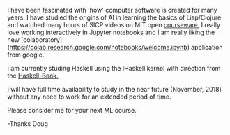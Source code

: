 
I have been fascinated with 'how' computer software is created for many years. I have studied the origins of AI in learning the basics of Lisp/Clojure and watched many hours of SICP videos on MIT open [courseware.](https://ocw.mit.edu/courses/electrical-engineering-and-computer-science/6-001-structure-and-interpretation-of-computer-programs-spring-2005/video-lectures/) I really love working interactively in Jupyter notebooks and I am really liking the new [colaboratory](https://colab.research.google.com/notebooks/welcome.ipynb] application from google.

I am currently studing Haskell using the IHaskell kernel with direction from the [Haskell-Book.](http://haskellbook.com/index.html)
 
I will have full time availability to study in the near future (November, 2018) without any need to work for an extended period of time.

Please consider me for your next ML course.

-Thanks Doug